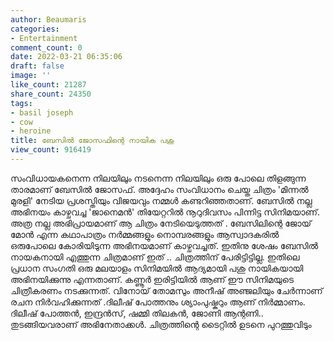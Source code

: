 ```yaml
---
author: Beaumaris
categories:
- Entertainment
comment_count: 0
date: 2022-03-21 06:35:06
draft: false
image: ''
like_count: 21287
share_count: 24350
tags:
- basil joseph
- cow
- heroine
title: ബേസിൽ ജോസഫിന്റെ നായിക പശു
view_count: 916419
---
```


സംവിധായകനെന്ന നിലയിലും നടനെന്ന നിലയിലും ഒരു പോലെ തിളങ്ങുന്ന താരമാണ് ബേസിൽ ജോസഫ്. അദ്ദേഹം സംവിധാനം ചെയ്ത ചിത്രം 'മിന്നൽ മുരളി' നേടിയ പ്രശസ്തിയും വിജയവും നമ്മൾ കണ്ടറിഞ്ഞതാണ്. ബേസിൽ നല്ല അഭിനയം കാഴ്ചവച്ച 'ജാനെമൻ' തിയേറ്ററിൽ നൂറുദിവസം പിന്നിട്ട സിനിമയാണ്. അത്ര നല്ല അഭിപ്രായമാണ് ആ ചിത്രം നേടിയെടുത്തത് . ബേസിലിന്റെ ജോയ് മോൻ എന്ന കഥാപാത്രം നർമ്മങ്ങളും നൊമ്പരങ്ങളും ആസ്വാദകരിൽ ഒരുപോലെ കോരിയിടുന്ന അഭിനയമാണ് കാഴ്ചവച്ചത്. ഇതിനു ശേഷം ബേസിൽ നായകനായി എത്തുന്ന ചിത്രമാണ് ഇത് .. ചിത്രത്തിന് പേരിട്ടിട്ടില്ല. ഇതിലെ പ്രധാന സംഗതി ഒരു മലയാളം സിനിമയിൽ ആദ്യമായി പശു നായികയായി അഭിനയിക്കുന്നു എന്നതാണ്. കണ്ണൂർ ഇരിട്ടിയിൽ ആണ് ഈ സിനിമയുടെ ചിത്രീകരണം നടക്കുന്നത്. വിനോയ് തോമസും അനീഷ് അഞ്ജലിയും ചേർന്നാണ് രചന നിർവഹിക്കുന്നത് .ദിലീഷ് പോത്തനും ശ്യാംപുഷ്കറും ആണ് നിർമ്മാണം. ദിലീഷ് പോത്തൻ, ഇന്ദ്രൻസ്, ഷമ്മി തിലകൻ, ജോണി ആന്റണി.. തുടങ്ങിയവരാണ് അഭിനേതാക്കൾ. ചിത്രത്തിന്റെ ടൈറ്റിൽ ഉടനെ പുറത്തുവിടും